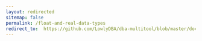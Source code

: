 ```yaml
---
layout: redirected
sitemap: false
permalink: /float-and-real-data-types
redirect_to:  https://github.com/LowlyDBA/dba-multitool/blob/master/docs/sp_sizeoptimiser.md#float-and-real-data-types
---
```

